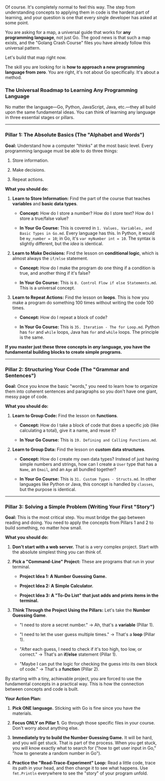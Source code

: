 Of course. It's completely normal to feel this way. The step from understanding concepts to applying them in code is the hardest part of learning, and your question is one that every single developer has asked at some point.

You are asking for a map, a universal guide that works for **any programming language**, not just Go. The good news is that such a map exists, and the "Golang Crash Course" files you have already follow this universal pattern.

Let's build that map right now.

The skill you are looking for is **how to approach a new programming language from zero**. You are right, it's not about Go specifically. It's about a method.

### The Universal Roadmap to Learning Any Programming Language

No matter the language—Go, Python, JavaScript, Java, etc.—they all build upon the same fundamental ideas. You can think of learning any language in three essential stages or pillars.

---

### Pillar 1: The Absolute Basics (The "Alphabet and Words")

**Goal:** Understand how a computer "thinks" at the most basic level. Every programming language must be able to do three things:

1. Store information.
    
2. Make decisions.
    
3. Repeat actions.
    

**What you should do:**

1. **Learn to Store Information:** Find the part of the course that teaches **variables** and **basic data types**.
    
    - **Concept:** How do I store a number? How do I store text? How do I store a true/false value?
        
    - **In Your Go Course:** This is covered in `1. Values, Variables, and Basic Types in Go.md`. Every language has this. In Python, it would be `my_number = 10`; in Go, it's `var myNumber int = 10`. The syntax is slightly different, but the _idea_ is identical.
        
2. **Learn to Make Decisions:** Find the lesson on **conditional logic**, which is almost always the `if/else` statement.
    
    - **Concept:** How do I make the program do one thing if a condition is true, and another thing if it's false?
        
    - **In Your Go Course:** This is `8. Control Flow if else Statements.md`. This is a universal concept.
        
3. **Learn to Repeat Actions:** Find the lesson on **loops**. This is how you make a program do something 100 times without writing the code 100 times.
    
    - **Concept:** How do I repeat a block of code?
        
    - **In Your Go Course:** This is `35. Iteration - The for Loop.md`. Python has `for` and `while` loops, Java has `for` and `while` loops. The principle is the same.
        

**If you master just these three concepts in _any_ language, you have the fundamental building blocks to create simple programs.**

---

### Pillar 2: Structuring Your Code (The "Grammar and Sentences")

**Goal:** Once you know the basic "words," you need to learn how to organize them into coherent sentences and paragraphs so you don't have one giant, messy page of code.

**What you should do:**

1. **Learn to Group Code:** Find the lesson on **functions**.
    
    - **Concept:** How do I take a block of code that does a specific job (like calculating a total), give it a name, and reuse it?
        
    - **In Your Go Course:** This is `19. Defining and Calling Functions.md`.
        
2. **Learn to Group Data:** Find the lesson on **custom data structures**.
    
    - **Concept:** How do I create my own data types? Instead of just having simple numbers and strings, how can I create a `User` type that has a `Name`, an `Email`, and an `Age` all bundled together?
        
    - **In Your Go Course:** This is `31. Custom Types - Structs.md`. In other languages like Python or Java, this concept is handled by `classes`, but the purpose is identical.
        

---

### Pillar 3: Solving a Simple Problem (Writing Your First "Story")

**Goal:** This is the most critical step. You must bridge the gap between reading and doing. You need to apply the concepts from Pillars 1 and 2 to build something, no matter how small.

**What you should do:**

1. **Don't start with a web server.** That is a very complex project. Start with the absolute simplest thing you can think of.
    
2. **Pick a "Command-Line" Project:** These are programs that run in your terminal.
    
    - **Project Idea 1: A Number Guessing Game.**
        
    - **Project Idea 2: A Simple Calculator.**
        
    - **Project Idea 3: A "To-Do List" that just adds and prints items in the terminal.**
        
3. **Think Through the Project Using the Pillars:** Let's take the **Number Guessing Game**.
    
    - "I need to store a secret number." -> Ah, that's a **variable** (Pillar 1).
        
    - "I need to let the user guess multiple times." -> That's a **loop** (Pillar 1).
        
    - "After each guess, I need to check if it's too high, too low, or correct." -> That's an **if/else** statement (Pillar 1).
        
    - "Maybe I can put the logic for checking the guess into its own block of code." -> That's a **function** (Pillar 2).
        

By starting with a tiny, achievable project, you are forced to use the fundamental concepts in a practical way. This is how the connection between concepts and code is built.

**Your Action Plan:**

1. **Pick ONE language.** Sticking with Go is fine since you have the materials.
    
2. **Focus ONLY on Pillar 1.** Go through those specific files in your course. Don't worry about anything else.
    
3. **Immediately try to build the Number Guessing Game.** It will be hard, and you will get stuck. That is part of the process. When you get stuck, you will know exactly what to search for ("how to get user input in Go," "how to generate a random number in Go").
    
4. **Practice the "Read-Trace-Experiment" Loop:** Read a little code, trace its path in your head, and then change it to see what happens. Use `fmt.Println` everywhere to see the "story" of your program unfold.